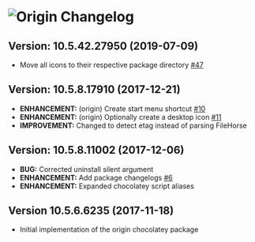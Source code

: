 # ![Origin Changelog](https://img.shields.io/badge/Origin-Package%20Changelog-blue.svg?style=for-the-badge)

## Version: 10.5.42.27950 (2019-07-09)

- Move all icons to their respective package directory [#47](https://github.com/AdmiringWorm/chocolatey-packages/issues/47)

## Version: 10.5.8.17910 (2017-12-21)

- **ENHANCEMENT:** (origin) Create start menu shortcut [#10](https://github.com/AdmiringWorm/chocolatey-packages/issues/10)
- **ENHANCEMENT:** (origin) Optionally create a desktop icon [#11](https://github.com/AdmiringWorm/chocolatey-packages/issues/11)
- **IMPROVEMENT:** Changed to detect etag instead of parsing FileHorse

## Version: 10.5.8.11002 (2017-12-06)

- **BUG:** Corrected uninstall silent argument
- **ENHANCEMENT:** Add package changelogs [#6](https://github.com/AdmiringWorm/chocolatey-packages/issues/6)
- **ENHANCEMENT:** Expanded chocolatey script aliases

## Version 10.5.6.6235 (2017-11-18)

- Initial implementation of the origin chocolatey package
